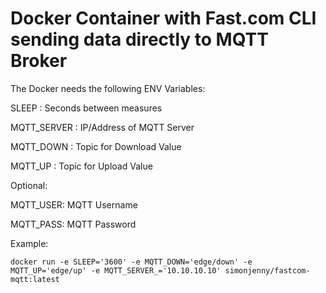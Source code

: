 # Docker Container with Fast.com CLI sending data directly to MQTT Broker 

The Docker needs the following ENV Variables:

SLEEP : Seconds between measures

MQTT_SERVER : IP/Address of MQTT Server

MQTT_DOWN : Topic for Download Value

MQTT_UP : Topic for Upload Value


Optional:

MQTT_USER: MQTT Username

MQTT_PASS: MQTT Password



Example:

```
docker run -e SLEEP='3600' -e MQTT_DOWN='edge/down' -e MQTT_UP='edge/up' -e MQTT_SERVER_='10.10.10.10' simonjenny/fastcom-mqtt:latest
```
